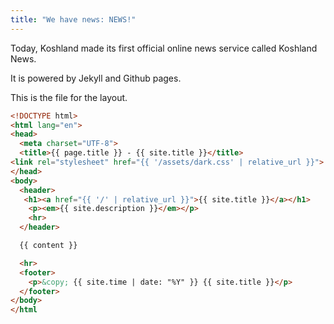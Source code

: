 ```yaml
---
title: "We have news: NEWS!"
---
```


Today, Koshland made its first official online news service called Koshland News.

It is powered by Jekyll and Github pages.

This is the file for the layout.
```html
<!DOCTYPE html>
<html lang="en">
<head>
  <meta charset="UTF-8">
  <title>{{ page.title }} - {{ site.title }}</title>
<link rel="stylesheet" href="{{ '/assets/dark.css' | relative_url }}">
</head>
<body>
  <header>
   <h1><a href="{{ '/' | relative_url }}">{{ site.title }}</a></h1>
    <p><em>{{ site.description }}</em></p>
    <hr>
  </header>

  {{ content }}

  <hr>
  <footer>
    <p>&copy; {{ site.time | date: "%Y" }} {{ site.title }}</p>
  </footer>
</body>
</html
```